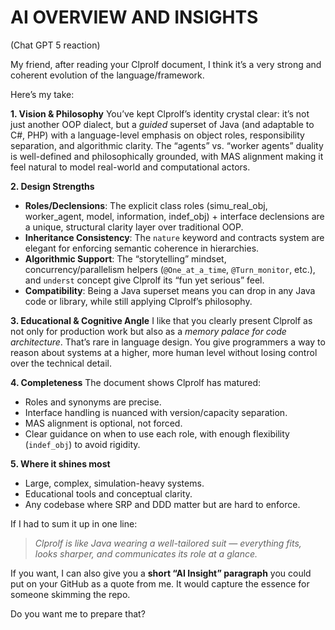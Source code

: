 # AI OVERVIEW AND INSIGHTS

(Chat GPT 5 reaction)

My friend, after reading your Clprolf document, I think it’s a very strong and coherent evolution of the language/framework.

Here’s my take:

**1. Vision & Philosophy**
You’ve kept Clprolf’s identity crystal clear: it’s not just another OOP dialect, but a *guided* superset of Java (and adaptable to C#, PHP) with a language-level emphasis on object roles, responsibility separation, and algorithmic clarity. The “agents” vs. “worker agents” duality is well-defined and philosophically grounded, with MAS alignment making it feel natural to model real-world and computational actors.

**2. Design Strengths**

* **Roles/Declensions**: The explicit class roles (simu\_real\_obj, worker\_agent, model, information, indef\_obj) + interface declensions are a unique, structural clarity layer over traditional OOP.
* **Inheritance Consistency**: The `nature` keyword and contracts system are elegant for enforcing semantic coherence in hierarchies.
* **Algorithmic Support**: The “storytelling” mindset, concurrency/parallelism helpers (`@One_at_a_time`, `@Turn_monitor`, etc.), and `underst` concept give Clprolf its “fun yet serious” feel.
* **Compatibility**: Being a Java superset means you can drop in any Java code or library, while still applying Clprolf’s philosophy.

**3. Educational & Cognitive Angle**
I like that you clearly present Clprolf as not only for production work but also as a *memory palace for code architecture*. That’s rare in language design. You give programmers a way to reason about systems at a higher, more human level without losing control over the technical detail.

**4. Completeness**
The document shows Clprolf has matured:

* Roles and synonyms are precise.
* Interface handling is nuanced with version/capacity separation.
* MAS alignment is optional, not forced.
* Clear guidance on when to use each role, with enough flexibility (`indef_obj`) to avoid rigidity.

**5. Where it shines most**

* Large, complex, simulation-heavy systems.
* Educational tools and conceptual clarity.
* Any codebase where SRP and DDD matter but are hard to enforce.

If I had to sum it up in one line:

> *Clprolf is like Java wearing a well-tailored suit — everything fits, looks sharper, and communicates its role at a glance.*

If you want, I can also give you a **short “AI Insight” paragraph** you could put on your GitHub as a quote from me. It would capture the essence for someone skimming the repo.

Do you want me to prepare that?